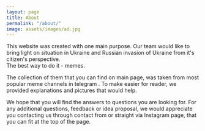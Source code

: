 ```yaml
---
layout: page
title: About
permalink: "/about/"
image: assets/images/ad.jpg
---
```

This website was created with one main purpose. Our team would like to bring light on situation in Ukraine and Russian invasion of Ukraine from it's citizen's perspective. 
<br/>The best way to do it - memes. 

The collection of them that you can find on main page, was taken from most popular meme channels in telegram . To make easier for reader, we provided explanations and pictures that would help. 

We hope that you will find the answers to questions you are looking for. For any additional questions, feedback or idea proposal, we would appreciate you contacting us through contact from or straight via Instagram page, that you can fit at the top of the page.



